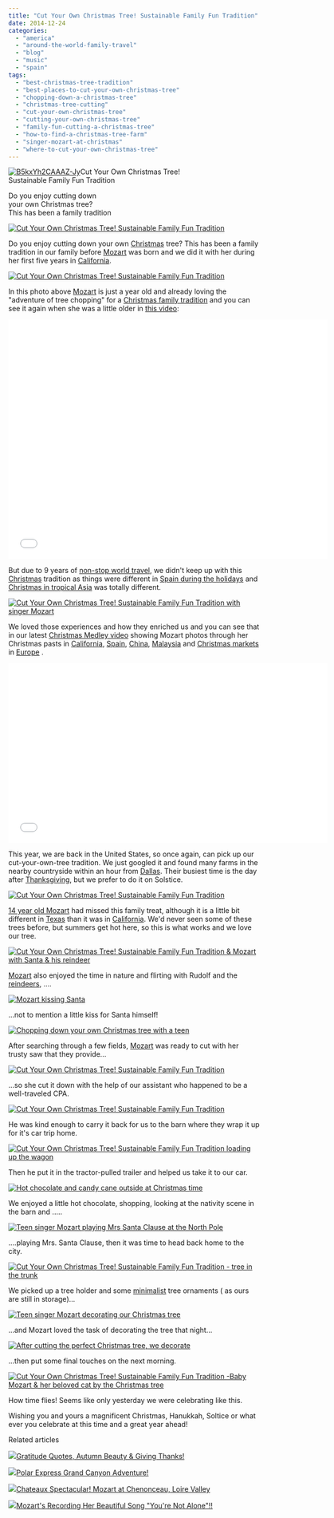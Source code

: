 ```yaml
---
title: "Cut Your Own Christmas Tree! Sustainable Family Fun Tradition"
date: 2014-12-24
categories: 
  - "america"
  - "around-the-world-family-travel"
  - "blog"
  - "music"
  - "spain"
tags: 
  - "best-christmas-tree-tradition"
  - "best-places-to-cut-your-own-christmas-tree"
  - "chopping-down-a-christmas-tree"
  - "christmas-tree-cutting"
  - "cut-your-own-christmas-tree"
  - "cutting-your-own-christmas-tree"
  - "family-fun-cutting-a-christmas-tree"
  - "how-to-find-a-christmas-tree-farm"
  - "singer-mozart-at-christmas"
  - "where-to-cut-your-own-christmas-tree"
---
```


[![B5kxYh2CAAAZ-Jy](https://pub-ac94b3f306b24c0dba4238943c97f2e1.r2.dev/6a00e5502a9507883301b7c726f511970b.jpg "B5kxYh2CAAAZ-Jy")](https://pub-ac94b3f306b24c0dba4238943c97f2e1.r2.dev/6a00e5502a9507883301b7c726f511970b.jpg)Cut Your Own Christmas Tree!  
Sustainable Family Fun Tradition  
  
Do you enjoy cutting down  
your own Christmas tree?  
This has been a family tradition

<!--more-->  
[![Cut Your Own Christmas Tree! Sustainable Family Fun Tradition](https://pub-ac94b3f306b24c0dba4238943c97f2e1.r2.dev/6a00e5502a9507883301b8d0b0b709970c.png "Cut Your Own Christmas Tree! Sustainable Family Fun Tradition")](https://pub-ac94b3f306b24c0dba4238943c97f2e1.r2.dev/6a00e5502a9507883301b8d0b0b709970c.png)  
  
Do you enjoy cutting down your own [Christmas](http://soultravelers3new.local/2012/12/worlds-best-christmas.html "world's best christmas") tree? This has been a family tradition in our family before [Mozart](http://soultravelers3new.local/2013/12/trilingual-mozart-travel-kid-expert-speaks-at-gec-about-world-education.html "Mozart trilingual travek kid expert speaker") was born and we did it with her during her first five years in [California](http://soultravelers3new.local/2012/08/top-10-california-destinations.html "top 10 California destinations").  
  
[![Cut Your Own Christmas Tree! Sustainable Family Fun Tradition](https://pub-ac94b3f306b24c0dba4238943c97f2e1.r2.dev/6a00e5502a9507883301bb07cb9d4a970d.png "Cut Your Own Christmas Tree! Sustainable Family Fun Tradition")](https://pub-ac94b3f306b24c0dba4238943c97f2e1.r2.dev/6a00e5502a9507883301bb07cb9d4a970d.png)  
  
In this photo above [Mozart](http://soultravelers3new.local/2014/12/mozart-sings-youre-not-alone-on-the-radio-possibly-a-movie.html "teen singer Mozart sings \"You're Not Alone\" on the radio and in a movie") is just a year old and already loving the "adventure of tree chopping" for a [Christmas family tradition](http://soultravelers3new.local/2009/12/how-to-enjoy-family-travel-abroad-at-christmas-digital-nomad-4hww-extended-travel-holidays.html "How to enjoy family travel abroad at Christmas") and you can see it again when she was a little older in [this video](https://www.youtube.com/watch?v=hxBFv5AAxhw "best Christmas youtube video"):  
  

<iframe allowfullscreen src="//www.youtube.com/embed/hxBFv5AAxhw" frameborder="0" height="480" width="640"></iframe>

  
  
But due to 9 years of [non-stop world travel](http://soultravelers3new.local/2012/12/around-the-world-family-travel.html "around the world family travel with soultravelers3"), we didn't keep up with this [Christmas](http://soultravelers3new.local/2011/12/christmas-holiday-travel-ideas-for-family-getaways.html "Christmas holiday travel ideas") tradition as things were different in [Spain during the holidays](http://soultravelers3new.local/2006/12/xmas-evela-noch.html "Christmas in Spain ") and [Christmas in tropical Asia](http://soultravelers3new.local/2010/12/tropical-christmas-abroad-in-asia.html "Christmas in tropical Asia") was totally different.  
  
[![Cut Your Own Christmas Tree! Sustainable Family Fun Tradition with singer Mozart](https://pub-ac94b3f306b24c0dba4238943c97f2e1.r2.dev/6a00e5502a9507883301bb07cb9dc2970d.png "Cut Your Own Christmas Tree! Sustainable Family Fun Tradition with singer Mozart")](https://pub-ac94b3f306b24c0dba4238943c97f2e1.r2.dev/6a00e5502a9507883301bb07cb9dc2970d.png)  
  
We loved those experiences and how they enriched us and you can see that in our latest [Christmas Medley video](https://www.youtube.com/watch?v=jc5u4fcIpZI&list=UUcMwuQFsEJfOct29ZTa0v8w "Merry Christmas Medley with Mozart") showing Mozart photos through her Christmas pasts in [California](http://soultravelers3new.local/2011/11/home-for-the-holidays.html "home for the holidays"), [Spain](http://soultravelers3new.local/2007/01/santa-come-or-p.html "Christmas in Spain"), [China](http://soultravelers3new.local/2012/12/christmas-in-asia-happy-holidays.html "Christmas in Asia"), [Malaysia](http://soultravelers3new.local/2010/12/first-christmas-in-asia.html "Christmas in Malaysia") and [Christmas markets](http://soultravelers3new.local/2011/11/christmas-markets-in-europe-dont-miss.html "Christmas markets in Europe") in [Europe](http://soultravelers3new.local/2012/02/5-best-european-family-vacations.html "best europe family vacations") .  
  

<iframe allowfullscreen src="//www.youtube.com/embed/jc5u4fcIpZI" frameborder="0" height="360" width="640"></iframe>

  
  
This year, we are back in the United States, so once again, can pick up our cut-your-own-tree tradition. We just googled it and found many farms in the nearby countryside within an hour from [Dallas](http://soultravelers3new.local/2014/02/dallas-luxury-resort-arriving-to-big-d-in-style.html "Dallas Four Seasons arrival"). Their busiest time is the day after [Thanksgiving](http://soultravelers3new.local/2013/11/giving-thanks-and-thanksgiving-around-the-world.html "giving thanks on Thanksgiving"), but we prefer to do it on Solstice.  
  
  
  
[![Cut Your Own Christmas Tree! Sustainable Family Fun Tradition ](https://pub-ac94b3f306b24c0dba4238943c97f2e1.r2.dev/6a00e5502a9507883301b8d0b0b749970c.png "Cut Your Own Christmas Tree! Sustainable Family Fun Tradition ")](https://pub-ac94b3f306b24c0dba4238943c97f2e1.r2.dev/6a00e5502a9507883301b8d0b0b749970c.png)  
  
[14 year old Mozart](http://soultravelers3new.local/2014/10/mozart-sings-at-the-house-of-blues.html "teen Mozart sings at the House of Blues") had missed this family treat, although it is a little bit different in [Texas](http://soultravelers3new.local/2014/02/omg-snow-in-dallas.html "snow in dallas") than it was in [California](http://soultravelers3new.local/2014/01/california-winter-beach-escape-.html "California winter beach escape"). We'd never seen some of these trees before, but summers get hot here, so this is what works and we love our tree.  
  
[![Cut Your Own Christmas Tree! Sustainable Family Fun Tradition & Mozart with Santa & his reindeer](https://pub-ac94b3f306b24c0dba4238943c97f2e1.r2.dev/6a00e5502a9507883301bb07cb9d7d970d.png "Cut Your Own Christmas Tree! Sustainable Family Fun Tradition & Mozart with Santa & his reindeer")](https://pub-ac94b3f306b24c0dba4238943c97f2e1.r2.dev/6a00e5502a9507883301bb07cb9d7d970d.png)  
  
[Mozart](http://soultravelers3new.local/2014/03/mozart-beautiful-teen-singer-songwriter-musician.html "teen singer songwriter Mozart") also enjoyed the time in nature and flirting with Rudolf and the [reindeers](http://soultravelers3new.local/2009/05/family-travel-photo-sweden-reindeer-meat-in-kota-traditional-sami-lapland.html "eating reindeer meat in Sweden"), ....  
  
[![Mozart kissing Santa](https://pub-ac94b3f306b24c0dba4238943c97f2e1.r2.dev/6a00e5502a9507883301b8d0b0b7b0970c.png "Mozart kissing Santa")](https://pub-ac94b3f306b24c0dba4238943c97f2e1.r2.dev/6a00e5502a9507883301b8d0b0b7b0970c.png)  
  
...not to mention a little kiss for Santa himself!  
  
[![Chopping down your own Christmas tree  with a teen](https://pub-ac94b3f306b24c0dba4238943c97f2e1.r2.dev/6a00e5502a9507883301b7c7273a09970b.png "Chopping down your own Christmas tree  with a teen")](https://pub-ac94b3f306b24c0dba4238943c97f2e1.r2.dev/6a00e5502a9507883301b7c7273a09970b.png)  
  
After searching through a few fields, [Mozart](http://soultravelers3new.local/2014/09/teen-mozart-sings-youtube-adele-cover-more.html "Teen singer Mozart sings Adele cover on Youtube") was ready to cut with her trusty saw that they provide...  
  
[![Cut Your Own Christmas Tree! Sustainable Family Fun Tradition](https://pub-ac94b3f306b24c0dba4238943c97f2e1.r2.dev/6a00e5502a9507883301bb07cba40e970d.png "Cut Your Own Christmas Tree! Sustainable Family Fun Tradition")](https://pub-ac94b3f306b24c0dba4238943c97f2e1.r2.dev/6a00e5502a9507883301bb07cba40e970d.png)  
  
  
...so she cut it down with the help of our assistant who happened to be a well-traveled CPA.  
  
[![Cut Your Own Christmas Tree! Sustainable Family Fun Tradition](https://pub-ac94b3f306b24c0dba4238943c97f2e1.r2.dev/6a00e5502a9507883301bb07cb9f1d970d.png "Cut Your Own Christmas Tree! Sustainable Family Fun Tradition")](https://pub-ac94b3f306b24c0dba4238943c97f2e1.r2.dev/6a00e5502a9507883301bb07cb9f1d970d.png)  
  
He was kind enough to carry it back for us to the barn where they wrap it up for it's car trip home.  
  
[![Cut Your Own Christmas Tree! Sustainable Family Fun Tradition loading up the wagon](https://pub-ac94b3f306b24c0dba4238943c97f2e1.r2.dev/6a00e5502a9507883301b7c7273a4f970b.png "Cut Your Own Christmas Tree! Sustainable Family Fun Tradition loading up the wagon")](https://pub-ac94b3f306b24c0dba4238943c97f2e1.r2.dev/6a00e5502a9507883301b7c7273a4f970b.png)  
  
Then he put it in the tractor-pulled trailer and helped us take it to our car.  
  
[![Hot chocolate and candy cane outside at Christmas time](https://pub-ac94b3f306b24c0dba4238943c97f2e1.r2.dev/6a00e5502a9507883301b8d0b0b814970c.png "Hot chocolate and candy cane outside at Christmas time")](https://pub-ac94b3f306b24c0dba4238943c97f2e1.r2.dev/6a00e5502a9507883301b8d0b0b814970c.png)  
  
We enjoyed a little hot chocolate, shopping, looking at the nativity scene in the barn and .....  
  
[![Teen singer Mozart playing Mrs Santa Clause at the North Pole](https://pub-ac94b3f306b24c0dba4238943c97f2e1.r2.dev/6a00e5502a9507883301b7c7273a93970b.png "Teen singer Mozart playing Mrs Santa Clause at the North Pole")](https://pub-ac94b3f306b24c0dba4238943c97f2e1.r2.dev/6a00e5502a9507883301b7c7273a93970b.png)  
  
....playing Mrs. Santa Clause, then it was time to head back home to the city.  
  
[![Cut Your Own Christmas Tree! Sustainable Family Fun Tradition - tree in the trunk](https://pub-ac94b3f306b24c0dba4238943c97f2e1.r2.dev/6a00e5502a9507883301b7c7273aae970b.png "Cut Your Own Christmas Tree! Sustainable Family Fun Tradition - tree in the trunk")](https://pub-ac94b3f306b24c0dba4238943c97f2e1.r2.dev/6a00e5502a9507883301b7c7273aae970b.png)  
  
We picked up a tree holder and some [minimalist](http://soultravelers3new.local/2013/02/minimalist-family-frugal-tip-omg.html "minimalist family frugal tips") tree ornaments ( as ours are still in storage)...  
  
[![Teen singer Mozart decorating our Christmas tree](https://pub-ac94b3f306b24c0dba4238943c97f2e1.r2.dev/6a00e5502a9507883301b8d0b0b93a970c.png "Teen singer Mozart decorating our Christmas tree")](https://pub-ac94b3f306b24c0dba4238943c97f2e1.r2.dev/6a00e5502a9507883301b8d0b0b93a970c.png)  
  
...and Mozart loved the task of decorating the tree that night...  
  
[![After cutting the perfect Christmas tree, we decorate](https://pub-ac94b3f306b24c0dba4238943c97f2e1.r2.dev/6a00e5502a9507883301bb07cba291970d.png "After cutting the perfect Christmas tree, we decorate")](https://pub-ac94b3f306b24c0dba4238943c97f2e1.r2.dev/6a00e5502a9507883301bb07cba291970d.png)  
  
...then put some final touches on the next morning.  
  
[![Cut Your Own Christmas Tree! Sustainable Family Fun Tradition -Baby Mozart & her beloved cat by the Christmas tree](https://pub-ac94b3f306b24c0dba4238943c97f2e1.r2.dev/6a00e5502a9507883301b8d0b0b985970c.png "Cut Your Own Christmas Tree! Sustainable Family Fun Tradition -Baby Mozart & her beloved cat by the Christmas tree")](https://pub-ac94b3f306b24c0dba4238943c97f2e1.r2.dev/6a00e5502a9507883301b8d0b0b985970c.png)  
  
How time flies! Seems like only yesterday we were celebrating like this.  
  
Wishing you and yours a magnificent Christmas, Hanukkah, Soltice or what ever you celebrate at this time and a great year ahead!

Related articles

[![](http://i.zemanta.com/312750466_80_80.jpg)](http://soultravelers3new.local/2014/11/gratitude-quotes-autumn-beauty-giving-thanks.html)[Gratitude Quotes, Autumn Beauty & Giving Thanks!](http://soultravelers3new.local/2014/11/gratitude-quotes-autumn-beauty-giving-thanks.html)

[![](http://i.zemanta.com/317983075_80_80.jpg)](http://soultravelers3new.local/2014/12/polar-express-grand-canyon-adventure.html)[Polar Express Grand Canyon Adventure!](http://soultravelers3new.local/2014/12/polar-express-grand-canyon-adventure.html)

[![](http://i.zemanta.com/312085719_80_80.jpg)](http://soultravelers3new.local/2014/11/chateaux-spectacular-mozart-at-chenonceau-loire-valley.html)[Chateaux Spectacular! Mozart at Chenonceau, Loire Valley](http://soultravelers3new.local/2014/11/chateaux-spectacular-mozart-at-chenonceau-loire-valley.html)

[![](http://i.zemanta.com/315452102_80_80.jpg)](http://soultravelers3new.local/2014/12/mozarts-recording-her-beautiful-song-youre-not-alone.html)[Mozart's Recording Her Beautiful Song "You're Not Alone"!!](http://soultravelers3new.local/2014/12/mozarts-recording-her-beautiful-song-youre-not-alone.html)
